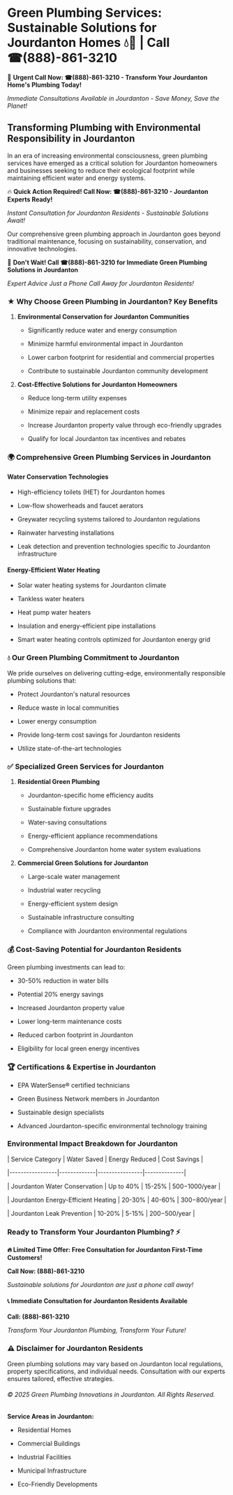 # Green Plumbing Services: Sustainable Solutions for Jourdanton Homes 💧🌿 | Call ☎(888)-861-3210

🚨 **Urgent Call Now: ☎(888)-861-3210 - Transform Your Jourdanton Home's Plumbing Today!**
*Immediate Consultations Available in Jourdanton - Save Money, Save the Planet!*

## Transforming Plumbing with Environmental Responsibility in Jourdanton

In an era of increasing environmental consciousness, green plumbing services have emerged as a critical solution for Jourdanton homeowners and businesses seeking to reduce their ecological footprint while maintaining efficient water and energy systems. 

🔥 **Quick Action Required! Call Now: ☎(888)-861-3210 - Jourdanton Experts Ready!**
*Instant Consultation for Jourdanton Residents - Sustainable Solutions Await!*

Our comprehensive green plumbing approach in Jourdanton goes beyond traditional maintenance, focusing on sustainability, conservation, and innovative technologies.

🚨 **Don't Wait! Call ☎(888)-861-3210 for Immediate Green Plumbing Solutions in Jourdanton**
*Expert Advice Just a Phone Call Away for Jourdanton Residents!*

### ★ Why Choose Green Plumbing in Jourdanton? Key Benefits

1. **Environmental Conservation for Jourdanton Communities** 
   - Significantly reduce water and energy consumption
   - Minimize harmful environmental impact in Jourdanton
   - Lower carbon footprint for residential and commercial properties
   - Contribute to sustainable Jourdanton community development

2. **Cost-Effective Solutions for Jourdanton Homeowners** 
   - Reduce long-term utility expenses
   - Minimize repair and replacement costs
   - Increase Jourdanton property value through eco-friendly upgrades
   - Qualify for local Jourdanton tax incentives and rebates

### 🌍 Comprehensive Green Plumbing Services in Jourdanton

#### Water Conservation Technologies
- High-efficiency toilets (HET) for Jourdanton homes
- Low-flow showerheads and faucet aerators
- Greywater recycling systems tailored to Jourdanton regulations
- Rainwater harvesting installations
- Leak detection and prevention technologies specific to Jourdanton infrastructure

#### Energy-Efficient Water Heating
- Solar water heating systems for Jourdanton climate
- Tankless water heaters
- Heat pump water heaters
- Insulation and energy-efficient pipe installations
- Smart water heating controls optimized for Jourdanton energy grid

### 💧 Our Green Plumbing Commitment to Jourdanton

We pride ourselves on delivering cutting-edge, environmentally responsible plumbing solutions that:
- Protect Jourdanton's natural resources
- Reduce waste in local communities
- Lower energy consumption
- Provide long-term cost savings for Jourdanton residents
- Utilize state-of-the-art technologies

### ✅ Specialized Green Services for Jourdanton

1. **Residential Green Plumbing**
   - Jourdanton-specific home efficiency audits
   - Sustainable fixture upgrades
   - Water-saving consultations
   - Energy-efficient appliance recommendations
   - Comprehensive Jourdanton home water system evaluations

2. **Commercial Green Solutions for Jourdanton**
   - Large-scale water management
   - Industrial water recycling
   - Energy-efficient system design
   - Sustainable infrastructure consulting
   - Compliance with Jourdanton environmental regulations

### 💰 Cost-Saving Potential for Jourdanton Residents

Green plumbing investments can lead to:
- 30-50% reduction in water bills
- Potential 20% energy savings
- Increased Jourdanton property value
- Lower long-term maintenance costs
- Reduced carbon footprint in Jourdanton
- Eligibility for local green energy incentives

### 🏆 Certifications & Expertise in Jourdanton

- EPA WaterSense® certified technicians
- Green Business Network members in Jourdanton
- Sustainable design specialists
- Advanced Jourdanton-specific environmental technology training

### Environmental Impact Breakdown for Jourdanton

| Service Category | Water Saved | Energy Reduced | Cost Savings |
|-----------------|-------------|----------------|--------------|
| Jourdanton Water Conservation | Up to 40% | 15-25% | $500-$1000/year |
| Jourdanton Energy-Efficient Heating | 20-30% | 40-60% | $300-$800/year |
| Jourdanton Leak Prevention | 10-20% | 5-15% | $200-$500/year |

### Ready to Transform Your Jourdanton Plumbing? ⚡

**🔥 Limited Time Offer: Free Consultation for Jourdanton First-Time Customers!**

**Call Now: (888)-861-3210**
*Sustainable solutions for Jourdanton are just a phone call away!*

#### 📞 Immediate Consultation for Jourdanton Residents Available

**Call: (888)-861-3210**
*Transform Your Jourdanton Plumbing, Transform Your Future!*

### ⚠️ Disclaimer for Jourdanton Residents

Green plumbing solutions may vary based on Jourdanton local regulations, property specifications, and individual needs. Consultation with our experts ensures tailored, effective strategies.

###### © 2025 Green Plumbing Innovations in Jourdanton. All Rights Reserved.

**Service Areas in Jourdanton:** 
- Residential Homes
- Commercial Buildings
- Industrial Facilities
- Municipal Infrastructure
- Eco-Friendly Developments